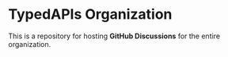 # TypedAPIs Organization

This is a repository for hosting **GitHub Discussions** for the entire organization.
